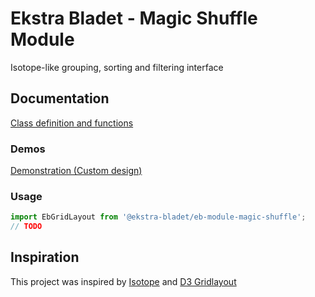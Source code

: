 # Ekstra Bladet - Magic Shuffle Module

Isotope-like grouping, sorting and filtering interface

## Documentation

[Class definition and functions](doc/classes/_index_.ebgridlayout.md)

### Demos

[Demonstration (Custom design)](https://interactive.ekstrabladet.dk/2018/olsenbandentools/dist/index.html)

### Usage

```javascript
import EbGridLayout from '@ekstra-bladet/eb-module-magic-shuffle';
// TODO
```

## Inspiration

This project was inspired by [Isotope](http://isotope.metafizzy.co/) and [D3 Gridlayout](https://github.com/felixlaumon/d3.layout.grid)